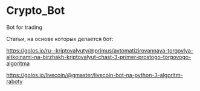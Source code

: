 # Crypto_Bot
Bot for trading 

Статьи, на основе которых делается бот:

https://golos.io/ru--kriptovalyuty/@primus/avtomatizirovannaya-torgovlya-altkoinami-na-birzhakh-kriptovalyut-chast-3-primer-prostogo-torgovogo-algoritma

https://golos.io/livecoin/@gmaster/livecoin-bot-na-python-3-algoritm-raboty
